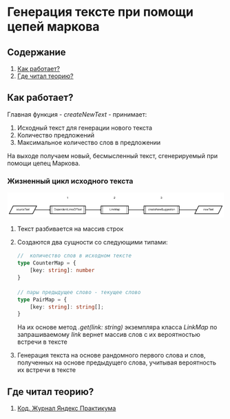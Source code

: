 # Генерация тексте при помощи цепей маркова
## Содержание
1. [Как работает?](#Как-работает?)
2. [Где читал теорию?](#Где-читал-теорию?)

## Как работает?
Главная функция - _createNewText_ - принимает:
1. Исходный текст для генерации нового текста
2. Количество предложений
3. Максимальное количество слов в предложении

На выходе получаем новый, бесмысленный текст, сгенерируемый при помощи цепец Маркова.

### Жизненный цикл исходного текста
![жизненный цикл исходного текста](./diagram.png)

1. Текст разбивается на массив строк
2. Создаются два cущности со следующими типами:
    ```ts
    //  количество слов в исходном тексте
    type CounterMap = {
        [key: string]: number
    }

    // пары предыдущее слово - текущее слово
    type PairMap = {
        [key: string]: string[];
    }
    ```

    На их основе метод  _.get(link: string)_ экземпляра класса _LinkMap_ по запрашиваемому _link_ вернет массив слов с их вероятностью встречи в тексте
3.  Генерация текста на основе рандомного первого слова и слов, 
    полученных на основе предыдущего слова, учитывая вероятность их встречи в тексте

## Где читал теорию?
1. [Код. Журнал Яндекс Практикума](https://thecode.media/markov-chain/)
